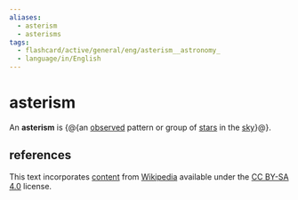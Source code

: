 ```yaml
---
aliases:
  - asterism
  - asterisms
tags:
  - flashcard/active/general/eng/asterism__astronomy_
  - language/in/English
---
```


# asterism

An __asterism__ is {@{an [observed](observational%20astronomy.md) pattern or group of [stars](star.md) in the [sky](sky.md)}@}.

## references

This text incorporates [content](https://en.wikipedia.org/wiki/asterism_(astronomy)) from [Wikipedia](Wikipedia.md) available under the [CC BY-SA 4.0](https://creativecommons.org/licenses/by-sa/4.0/) license.
